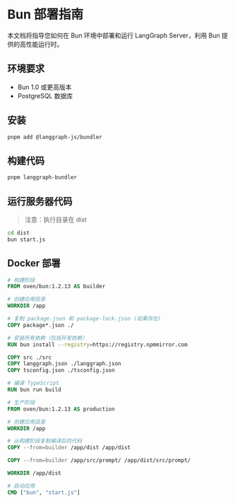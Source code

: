 # Bun 部署指南

本文档将指导您如何在 Bun 环境中部署和运行 LangGraph Server，利用 Bun 提供的高性能运行时。

## 环境要求

- Bun 1.0 或更高版本
- PostgreSQL 数据库

## 安装

```bash
pnpm add @langgraph-js/bundler
```

## 构建代码

```sh
pnpm langgraph-bundler
```

## 运行服务器代码

> 注意：执行目录在 dist

```sh
cd dist
bun start.js
```

## Docker 部署

```dockerfile
# 构建阶段
FROM oven/bun:1.2.13 AS builder

# 创建应用目录
WORKDIR /app

# 复制 package.json 和 package-lock.json (如果存在)
COPY package*.json ./

# 安装所有依赖（包括开发依赖）
RUN bun install --registry=https://registry.npmmirror.com

COPY src ./src
COPY langgraph.json ./langgraph.json
COPY tsconfig.json ./tsconfig.json

# 编译 TypeScript
RUN bun run build

# 生产阶段
FROM oven/bun:1.2.13 AS production

# 创建应用目录
WORKDIR /app

# 从构建阶段复制编译后的代码
COPY --from=builder /app/dist /app/dist

COPY --from=builder /app/src/prompt/ /app/dist/src/prompt/

WORKDIR /app/dist

# 启动应用
CMD ["bun", "start.js"]
```
